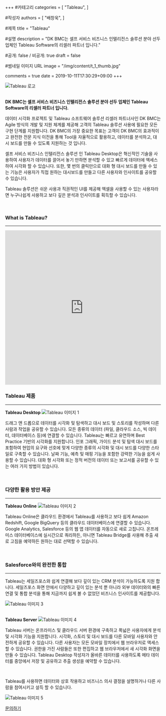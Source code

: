 +++
#카테고리
categories = [
    "Tableau",
]

#작성자
authors = [
    "배창욱",
]

#제목
title = "Tableau"

#설명
description = "DK BMC는 셀프 서비스 비즈니스 인텔리전스 솔루션 분야 선두 업체인 Tableau Software의 리셀러 파트너 입니다."

#공개: false / 비공개: true
draft = false

#썸네일 이미지 URL
image = "/img/content/t_1_thumb.jpg"

comments = true
date = 2019-10-11T17:30:29+09:00
+++

<!-- 게시글 내용 -->
<img src="/img/content/tableau_logo.png" alt="Tableau 로고" style="display:block;margin-left:auto;margin-right:auto;"/>

<br/>

**DK BMC는 셀프 서비스 비즈니스 인텔리전스 솔루션 분야 선두 업체인 Tableau Software의 리셀러 파트너 입니다.**

데이터 시각화 프로젝트 및 Tableau 소프트웨어 솔루션 리셀러 파트너사인 DK BMC는 Agile 방식의 개발 및 지원 체계를 제공해 고객의 Tableau 솔루션 사용에 필요한 모든 구현 단계를 지원합니다. DK BMC의 가장 중요한 목표는 고객이 DK BMC의 효과적이고 완전한 전문 지식 이전을 통해 Tool을 자율적으로 활용하고, 데이터를 분석하고, 대시 보드를 만들 수 있도록 지원하는 것 입니다.

셀프 서비스 비즈니스 인텔리전스 솔루션 인 Tableau Desktop은 혁신적인 기술을 사용하여 사용자가 데이터를 끌어서 놓기 만하면 분석할 수 있고 빠르게 데이터에 액세스하여 시각화 할 수 있습니다. 또한, 몇 번의 클릭만으로 대화 형 대시 보드를 만들 수 있는 기능은 사용자가 직접 원하는 대시보드를 만들고 다른 사용자와 인사이트를 공유할 수 있습니다.

Tableau 솔루션은 쉬운 사용과 직권적인 UI를 제공해 엑셀을 사용할 수 있는 사용자라면 누구나쉽게 사용하고 보다 깊은 분석과 인사이트를 획득할 수 있습니다.

<br/>

### What is Tableau?
-----------------
<iframe width="100%" height="500" src="https://www.youtube.com/embed/eHbEkAxnYSQ" frameborder="0" allow="accelerometer; autoplay; encrypted-media; gyroscope; picture-in-picture" allowfullscreen></iframe>

<br/>

### Tableau 제품
-------------------------


<div class="content-tableau">
    <b>Tableau Desktop</b>
    <img src="/img/content/t_1-1.png" alt="Tableau 이미지 1"/>
    <p>드래그 앤 드롭으로 데이터를 시각화 및 탐색하고 대시 보드 및 스토리를 작성하며 다른 사람과 작업을 공유할 수 있습니다. 모든 종류의 데이터 (파일, 클라우드 소스, 빅 데이터, 데이터베이스 등)에 연결할 수 있습니다. Tableau는 빠르고 유연하며 Best Practice 기반의 시각화를 지원합니다. 인포 그래픽, 가이드 분석 및 탐색 대시 보드를 포함하여 현업의 요구와 선호에 맞게 다양한 종류의 시각화 및 대시 보드를 다양한 스타일로 구축할 수 있습니다. 날짜 기능, 예측 및 매핑 기능을 포함한 강력한 기능을 쉽게 사용할 수 있습니다. 대화 형 시각화 또는 정적 버전의 데이터 또는 보고서를 공유할 수 있는 여러 가지 방법이 있습니다.</p>
</div>

<br/>

### 다양한 활용 방안 제공
-------------------------

<div class="content-tableau">
    <b>Tableau Online</b>
    <img src="/img/content/t_1-2.png" alt="Tableau 이미지 2"/>
    <p>Tableau Online은 클라우드 환경에서 Tableau를 사용하고 보다 쉽게 Amazon Redshift, Google BigQuery 등의 클라우드 데이터베이스에 연결할 수 있습니다. Google Analytics, Salesforce 등의 웹 앱 데이터를 자동으로 새로 고칩니다. 온프레미스 데이터베이스에 실시간으로 쿼리하든, 아니면 Tableau Bridge를 사용해 추출 새로 고침을 예약하든 원하는 대로 선택할 수 있습니다.</p>
</div>

<br/>

### Salesforce와의 완전한 통합
---------------------------
Tableau는 세일즈포스와 쉽게 연결해 보다 깊이 있는 CRM 분석이 가능하도록 지원 합니다. 세일즈포스 화면 안에서 다양하고 깊이 있는 분석 뿐 아니라 외부 데이터와의 빠른 연결 및 통합 분석을 통해 지금까지 쉽게 볼 수 없었던 비즈니스 인사이트를 제공합니다. 

![Tableau 이미지 3](/img/content/t_1-3.png)

<br/>

<div class="content-tableau">
    <b>Tableau Server</b>
    <img src="/img/content/t_1-4.jpg" alt="Tableau 이미지 4"/>
    <p>Tableau 서버는 온프라미스 및 클라우드 서버 환경에 구축하고 폭넓은 사용자에게 분석 및 시각화 기능을 지원합니다. 시각화, 스토리 및 대시 보드를 다른 모바일 사용자와 안전하게 공유할 수 있습니다. 다른 사용자는 모든 모바일 장치에서 웹 브라우저로 액세스 할 수 있습니다. 권한을 가진 사람들은 또한 편집하고 웹 브라우저에서 새 시각화 화면을 만들 수 있습니다. Tableau Desktop 작성자가 올바른 데이터를 사용하도록 메타 데이터를 중앙에서 저장 및 공유하고 추출 생성을 예약할 수 있습니다.
</p>
</div>

<br/>

Tableau를 사용하면 데이터와 상호 작용하고 비즈니스 의사 결정을 설명하거나 다른 사람을 참여시키고 설득 할 수 있습니다.

![Tableau 이미지 5](/img/content/t_1-5.png)

<a href="http://www.dkbmc.com/contact.html" class="content-btn__a" target="_blank">
문의하기</a>
